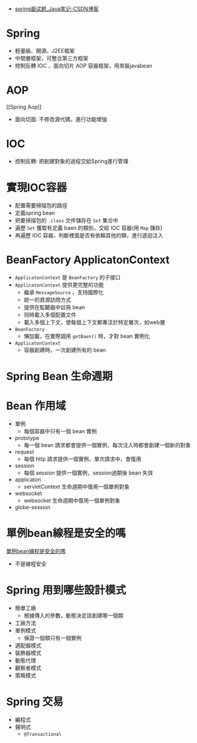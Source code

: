 - [spring面试题_Java笔记-CSDN博客](https://blog.csdn.net/qq_41701956/category_9545360.html)


# Spring
- 輕量級、開源、J2EE框架
- 中間層框架，可整合第三方框架
- 控制反轉 IOC 、面向切片 AOP 容器框架，用來裝javabean

# AOP
[[Spring Aop]]
- 面向切面: 不修改源代碼，進行功能增強

# IOC
- 控制反轉: 把創建對象的過程交給Spring進行管理

# 實現IOC容器
- 配置需要掃描包的路徑
- 定義spring bean
- 把要掃描包的 `.class` 文件儲存在 `Set` 集合中
- 遍歷 `Set` 獲取有定義 baen 的類別，交給 IOC 容器(用 `Map` 儲存)
- 再遍歷 IOC 容器，判斷裡面是否有依賴其他的類，進行遞迴注入

# BeanFactory ApplicatonContext
- `ApplicatonContext` 是 `BeanFactory` 的子接口
- `ApplicatonContext` 提供更完整的功能
	- 繼承 `MessageSource` ，支持國際化
	- 統一的資源訪問方式
	- 提供在監聽器中註冊 bean
	- 同時載入多個配置文件
	- 載入多個上下文，使每個上下文都專注於特定層次，如web層
- `BeanFactory`
	- 懶加載，在實際調用 `getBaen()` 時，才對 bean 實例化
- `ApplicatonContext`
	- 容器創建時，一次創建所有的 bean

# Spring Bean 生命週期


# Bean 作用域
- 單例
	- 每個容器中只有一個 bean 實例
- prototype
	- 每一個 bean 請求都會提供一個實例，每次注入時都會創建一個新的對象
- request
	- 每個 http 請求提供一個實例，單次請求中，會復用
- session
	- 每個 session 提供一個實例，session過期後 bean 失效
- applicaton
	- servletContext 生命週期中復用一個單例對象
- websocket
	- websocket 生命週期中復用一個單例對象
- globe-session

# 單例bean線程是安全的嗎
[單例bean線程是安全的嗎](https://www.bilibili.com/video/BV1Eb4y1R7zd?p=39&spm_id_from=pageDriver)
- 不是線程安全

# Spring 用到哪些設計模式
- 簡單工廠
	- 根據傳入的參數，動態決定該創建哪一個類
- 工廠方法
- 單例模式
	- 保證一個類只有一個實例
- 適配器模式
- 裝飾器模式
- 動態代理
- 觀察者模式
- 策略模式

# Spring 交易
- 編程式
- 聲明式
	- `@Transactional`